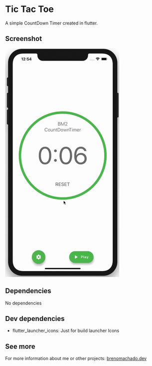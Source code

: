 # Tic Tac Toe
A simple CountDown Timer created in flutter.

## Screenshot
![Count Down Timer Demo](demo/demo.gif)

## Dependencies
No dependencies

## Dev dependencies
- flutter_launcher_icons: Just for build launcher Icons

## See more
For more information about me or other projects: [brenomachado.dev](https://brenomachado.dev)